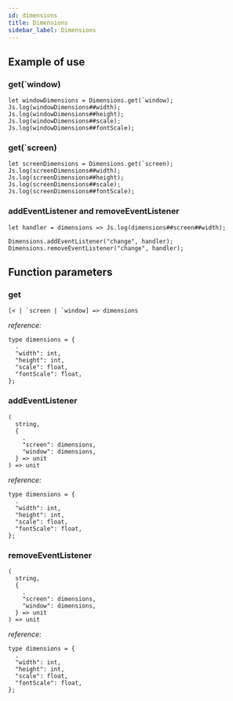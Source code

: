 ```yaml
---
id: dimensions
title: Dimensions
sidebar_label: Dimensions
---
```


## Example of use

### get(`window)

```reason
let windowDimensions = Dimensions.get(`window);
Js.log(windowDimensions##width);
Js.log(windowDimensions##height);
Js.log(windowDimensions##scale);
Js.log(windowDimensions##fontScale);
```

### get(`screen)

```reason
let screenDimensions = Dimensions.get(`screen);
Js.log(screenDimensions##width);
Js.log(screenDimensions##height);
Js.log(screenDimensions##scale);
Js.log(screenDimensions##fontScale);
```

### addEventListener and removeEventListener

```reason
let handler = dimensions => Js.log(dimensions##screen##width);

Dimensions.addEventListener("change", handler);
Dimensions.removeEventListener("change", handler);
```

## Function parameters

### get

```reason
[< | `screen | `window] => dimensions
```

_reference:_

```reason
type dimensions = {
  .
  "width": int,
  "height": int,
  "scale": float,
  "fontScale": float,
};
```

### addEventListener

```reason
(
  string,
  {
    .
    "screen": dimensions,
    "window": dimensions,
  } => unit
) => unit
```

_reference:_

```reason
type dimensions = {
  .
  "width": int,
  "height": int,
  "scale": float,
  "fontScale": float,
};
```

### removeEventListener

```reason
(
  string,
  {
    .
    "screen": dimensions,
    "window": dimensions,
  } => unit
) => unit
```

_reference:_

```reason
type dimensions = {
  .
  "width": int,
  "height": int,
  "scale": float,
  "fontScale": float,
};
```
